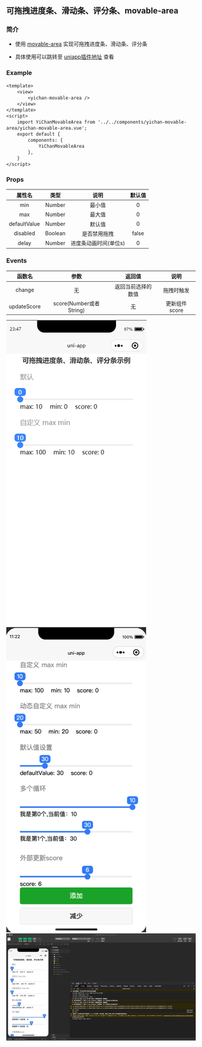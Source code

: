 ## 可拖拽进度条、滑动条、评分条、movable-area

### 简介

- 使用 [movable-area](https://developers.weixin.qq.com/miniprogram/dev/component/movable-area.html) 实现可拖拽进度条、滑动条、评分条

- 具体使用可以跳转至 [uniapp插件地址](https://ext.dcloud.net.cn/plugin?id=6274) 查看

### Example
```
<template>
	<view>
		<yichan-movable-area />
	</view>
</template>
<script>
	import YiChanMovableArea from '../../components/yichan-movable-area/yichan-movable-area.vue';
	export default {
		components: {
			YiChanMovableArea
		},
	}
</script>

```
### Props
|  属性名  | 类型 | 说明 | 默认值 |
|  :----:  | :----:  | :----: | :----: |
| min  | Number | 最小值 | 0 |
| max  | Number | 最大值 | 0 |
| defaultValue  | Number | 默认值 | 0 |
| disabled  | Boolean | 是否禁用拖拽 | false |
| delay  | Number | 进度条动画时间(单位s) | 0 |
### Events
|  函数名  | 参数 | 返回值 | 说明 |
| :----:  | :----: | :----: | :----: |
| change  | 无 | 返回当前选择的数值 | 拖拽时触发 |
| updateScore  | score(Number或者 String) | 无 | 更新组件 score |


<!-- 发布时需要 将  components 文件夹复制到 release/yichan-movable-area 下，然后 将 yichan-movable-area 打包 上传即可 -->
<!-- 填写版本内容的时候需要换行，不然展示会不好看 -->

![](./3332dbb0-1f85-11ec-8ff2-07559bdc63f6_0.png)
![](./Snipaste_2024-11-01_11-23-07.png)
![](./d26vf-74yk1.gif)